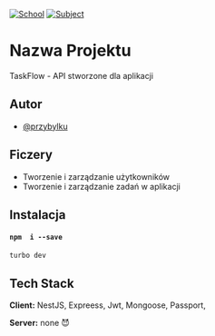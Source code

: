 

[![School](https://img.shields.io/badge/School-ZS1%20SWARZEDZ-red)](http://zs1-swarzedz.pl/)
[![Subject](https://img.shields.io/badge/School%20Subject-Informatyka%20zawodowa-blue)](http://zs1-swarzedz.pl)


# Nazwa Projektu

TaskFlow - API stworzone dla aplikacji

## Autor

- [@przybylku](https://www.github.com/przybylku)


## Ficzery

- Tworzenie i zarządzanie użytkowników
- Tworzenie i zarządzanie zadań w aplikacji


## Instalacja

#### ``` npm  i --save ```
``` turbo dev ```


## Tech Stack

**Client:** NestJS, Expreess, Jwt, Mongoose, Passport, 

**Server:** none 😈


